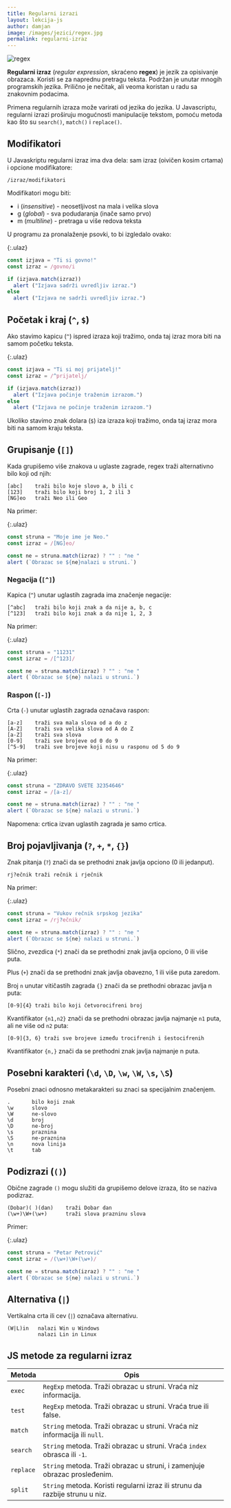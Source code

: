 ```yaml
---
title: Regularni izrazi
layout: lekcija-js
author: damjan
image: /images/jezici/regex.jpg
permalink: regularni-izraz
---
```


![regex]({{page.image}})

**Regularni izraz** (*regular expression*, skraćeno **regex**) je jezik za opisivanje obrazaca. Koristi se za naprednu pretragu teksta. Podržan je unutar mnogih programskih jezika. Prilično je nečitak, ali veoma koristan u radu sa znakovnim podacima.

Primena regularnih izraza može varirati od jezika do jezika. U Javascriptu, regularni izrazi proširuju mogućnosti manipulacije tekstom, pomoću metoda kao što su `search()`, `match()` i `replace()`.

## Modifikatori

U Javaskriptu regularni izraz ima dva dela: sam izraz (oivičen kosim crtama) i opcione modifikatore:

```
/izraz/modifikatori
```

Modifikatori mogu biti:

- i (*insensitive*) - neosetljivost na mala i velika slova
- g (*global*) - sva podudaranja (inače samo prvo)
- m (*multiline*) - pretraga u više redova teksta

U programu za pronalaženje psovki, to bi izgledalo ovako:

{:.ulaz}
```js
const izjava = "Ti si govno!"
const izraz = /govno/i

if (izjava.match(izraz))
  alert ("Izjava sadrži uvredljiv izraz.")
else
  alert ("Izjava ne sadrži uvredljiv izraz.")
```

## Početak i kraj (`^`, `$`)

Ako stavimo kapicu (`^`) ispred izraza koji tražimo, onda taj izraz mora biti na samom početku teksta.

{:.ulaz}
```js
const izjava = "Ti si moj prijatelj!"
const izraz = /^prijatelj/

if (izjava.match(izraz))
  alert ("Izjava počinje traženim izrazom.")
else
  alert ("Izjava ne počinje traženim izrazom.")
```

Ukoliko stavimo znak dolara (`$`) iza izraza koji tražimo, onda taj izraz mora biti na samom kraju teksta.

## Grupisanje (`[]`)

Kada grupišemo više znakova u uglaste zagrade, regex traži alternativno bilo koji od njih:

```
[abc]    traži bilo koje slovo a, b ili c
[123]    traži bilo koji broj 1, 2 ili 3
[NG]eo   traži Neo ili Geo
```

Na primer:

{:.ulaz}
```js
const struna = "Moje ime je Neo."
const izraz = /[NG]eo/

const ne = struna.match(izraz) ? "" : "ne "
alert (`Obrazac se ${ne}nalazi u struni.`)
```

### Negacija (`[^]`)

Kapica (`^`) unutar uglastih zagrada ima značenje negacije:

```
[^abc]   traži bilo koji znak a da nije a, b, c
[^123]   traži bilo koji znak a da nije 1, 2, 3
```

Na primer:

{:.ulaz}
```js
const struna = "11231"
const izraz = /[^123]/

const ne = struna.match(izraz) ? "" : "ne "
alert (`Obrazac se ${ne} nalazi u struni.`)
```

### Raspon (`[-]`)

Crta (`-`) unutar uglastih zagrada označava raspon:

```
[a-z]    traži sva mala slova od a do z
[A-Z]    traži sva velika slova od A do Z
[a-Z]    traži sva slova
[0-9]    traži sve brojeve od 0 do 9
[^5-9]   traži sve brojeve koji nisu u rasponu od 5 do 9
```

Na primer:

{:.ulaz}
```js
const struna = "ZDRAVO SVETE 32354646"
const izraz = /[a-z]/

const ne = struna.match(izraz) ? "" : "ne "
alert (`Obrazac se ${ne} nalazi u struni.`)
```

Napomena: crtica izvan uglastih zagrada je samo crtica.

## Broj pojavljivanja (`?`, `+`, `*`, `{}`)

Znak pitanja (`?`) znači da se prethodni znak javlja opciono (0 ili jedanput).

```
rj?ečnik traži rečnik i rječnik
```

Na primer:

{:.ulaz}
```js
const struna = "Vukov rečnik srpskog jezika"
const izraz = /rj?ečnik/

const ne = struna.match(izraz) ? "" : "ne "
alert (`Obrazac se ${ne} nalazi u struni.`)
```

Slično, zvezdica (`*`) znači da se prethodni znak javlja opciono, 0 ili više puta.

Plus (`+`) znači da se prethodni znak javlja obavezno, 1 ili više puta zaredom.

Broj `n` unutar vitičastih zagrada `{}` znači da se prethodni obrazac javlja n puta:

```
[0-9]{4} traži bilo koji četvorocifreni broj
```

Kvantifikator `{n1,n2}` znači da se prethodni obrazac javlja najmanje `n1` puta, ali ne više od `n2` puta:

```
[0-9]{3, 6} traži sve brojeve između trocifrenih i šestocifrenih
```

Kvantifikator `{n,}` znači da se prethodni znak javlja najmanje n puta.

## Posebni karakteri (`\d`, `\D`, `\w`, `\W`, `\s`, `\S`)

Posebni znaci odnosno metakarakteri su znaci sa specijalnim značenjem.

```
.       bilo koji znak
\w      slovo
\W      ne-slovo
\d      broj
\D      ne-broj
\s      praznina
\S      ne-praznina
\n      nova linija
\t      tab
```

## Podizrazi (`()`)

Obične zagrade `()` mogu služiti da grupišemo delove izraza, što se naziva podizraz.

```
(Dobar)( )(dan)    traži Dobar dan
(\w+)\W+(\w+)      traži slova prazninu slova
```

Primer:

{:.ulaz}
```js
const struna = "Petar Petrović"
const izraz = /(\w+)\W+(\w+)/

const ne = struna.match(izraz) ? "" : "ne "
alert (`Obrazac se ${ne} nalazi u struni.`)
```

## Alternativa (`|`)

Vertikalna crta ili cev (`|`) označava alternativu.

```
(W|L)in   nalazi Win u Windows
          nalazi Lin in Linux
```

## JS metode za regularni izraz

Metoda      | Opis
---         | ---
`exec`      | `RegExp` metoda. Traži obrazac u struni. Vraća niz informacija.
`test`      | `RegExp` metoda. Traži obrazac u struni. Vraća true ili false.
`match`     | `String` metoda. Traži obrazac u struni. Vraća niz informacija ili `null`.
`search`    | `String` metoda. Traži obrazac u struni. Vraća `index` obrasca ili `-1`.
`replace`   | `String` metoda. Traži obrazac u struni, i zamenjuje obrazac prosleđenim.
`split`     | `String` metoda. Koristi regularni izraz ili strunu da razbije strunu u niz.
